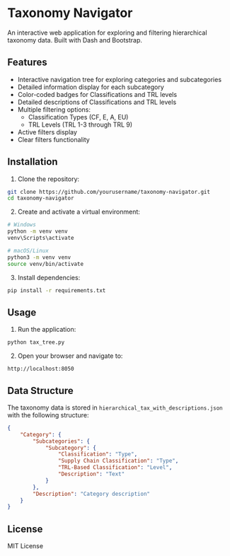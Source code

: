 # Taxonomy Navigator

An interactive web application for exploring and filtering hierarchical taxonomy data. Built with Dash and Bootstrap.

## Features
- Interactive navigation tree for exploring categories and subcategories
- Detailed information display for each subcategory
- Color-coded badges for Classifications and TRL levels
- Detailed descriptions of Classifications and TRL levels
- Multiple filtering options:
  - Classification Types (CF, E, A, EU)
  - TRL Levels (TRL 1-3 through TRL 9)
- Active filters display
- Clear filters functionality

## Installation

1. Clone the repository:
```bash
git clone https://github.com/yourusername/taxonomy-navigator.git
cd taxonomy-navigator
```

2. Create and activate a virtual environment:
```bash
# Windows
python -m venv venv
venv\Scripts\activate

# macOS/Linux
python3 -m venv venv
source venv/bin/activate
```

3. Install dependencies:
```bash
pip install -r requirements.txt
```

## Usage

1. Run the application:
```bash
python tax_tree.py
```

2. Open your browser and navigate to:
```
http://localhost:8050
```

## Data Structure

The taxonomy data is stored in `hierarchical_tax_with_descriptions.json` with the following structure:

```json
{
    "Category": {
        "Subcategories": {
            "Subcategory": {
                "Classification": "Type",
                "Supply Chain Classification": "Type",
                "TRL-Based Classification": "Level",
                "Description": "Text"
            }
        },
        "Description": "Category description"
    }
}
```

## License
MIT License 
